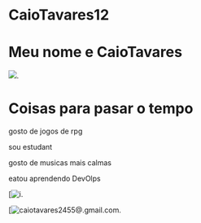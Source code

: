 # CaioTavares12

# Meu nome e CaioTavares

![](https://www.pontotel.com.br/wp-content/uploads/2022/11/futuro-do-trabalho.png).

# Coisas para pasar o tempo

gosto de jogos de rpg

sou estudant

gosto de musicas mais calmas

eatou aprendendo DevOlps

[![i](https://img.shields.io/badge/WhatsApp-25D366?style=for-the-badge&logo=whatsapp&logoColor=wh).

[![caiotavares2455@.gmail.com](https://img.shields.io/badge/Gmail-D14836?style=for-the-badge&logo=gmail&logoColor=white).
